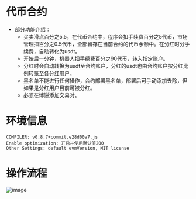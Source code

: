 # 代币合约

- 部分功能介绍：
  - 买卖滑点百分之5.5，在代币合约中，程序会扣手续费百分之5代币，市场管理扣百分之0.5代币，全部留存在当前合约的代币余额中。在分红时分手续费，自动转化为usdt。
  - 开始后一分钟，机器人扣手续费百分之90代币，转入指定账户。
  - 分红时会自动转换为usdt至合约账户，分红的usdt也由合约账户按分红比例转账至各分红用户。
  - 黑名单不能进行任何操作，合约部署黑名单，部署后可手动添加去除，但如果是分红用户目前可被分红。
  - 必须在博饼添加交易对。



# 环境信息

```
COMPILER: v0.8.7+commit.e28d00a7.js
Enable optimization: 开启并使用默认值200
Other Settings: default evmVersion, MIT license
```


# 操作流程

![image](https://user-images.githubusercontent.com/22724090/183380138-81a15619-7e89-42c0-b38d-da8d223fa280.png)

